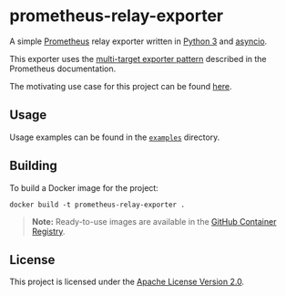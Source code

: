 # prometheus-relay-exporter

A simple [Prometheus](https://prometheus.io/) relay exporter written in
[Python 3](https://www.python.org/downloads/) and [asyncio](https://docs.python.org/3/library/asyncio.html).

This exporter uses the [multi-target exporter pattern](https://prometheus.io/docs/guides/multi-target-exporter/)
described in the Prometheus documentation.

The motivating use case for this project can be found [here](use-case.md).

## Usage

Usage examples can be found in the [`examples`](examples/) directory.

## Building

To build a Docker image for the project:

    docker build -t prometheus-relay-exporter .

> **Note:** Ready-to-use images are available in the
> [GitHub Container Registry](https://github.com/users/hhromic/packages/container/package/prometheus-relay-exporter).

## License

This project is licensed under the [Apache License Version 2.0](LICENSE).
